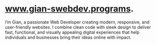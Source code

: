 # www.gian-swebdev.programs.
I’m Gian, a passionate Web Developer creating modern, responsive, and user-friendly websites. I combine clean code with sleek design to deliver fast, functional, and visually appealing digital experiences that help individuals and businesses bring their ideas online with impact.
